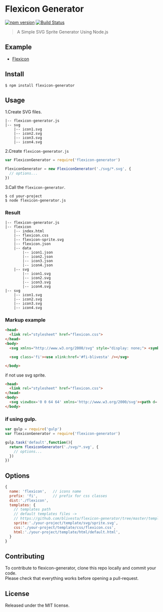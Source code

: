 # Flexicon Generator

[![npm version](https://img.shields.io/npm/v/flexicon-generator.svg?style=flat-square)](https://www.npmjs.com/package/flexicon-generator)
[![Build Status](https://img.shields.io/travis/blivesta/flexicon-generator/master.svg?style=flat-square)](https://travis-ci.org/blivesta/flexicon-generator)


> A Simple SVG Sprite Generator Using Node.js

## Example
- [Flexicon](https://github.com/blivesta/flexicon)


## Install

```
$ npm install flexicon-generator
```


## Usage

1.Create SVG files.
```
|-- flexicon-generator.js
|-- svg
    |-- icon1.svg
    |-- icon2.svg
    |-- icon3.svg
    |-- icon4.svg
```

2.Create `flexicon-generator.js`
```js
var FlexiconGenerator = require('flexicon-generator')

FlexiconGenerator = new FlexiconGenerator('./svg/*.svg', {
  // options...
})
```

3.Call the `flexicon-generator`.
```
$ cd your-project
$ node flexicon-generator.js
```

### Result

```
|-- flexicon-generator.js
|-- flexicon
    |-- index.html
    |-- flexicon.css
    |-- flexicon-sprite.svg
    |-- flexicon.json
    |-- data
        |-- icon1.json
        |-- icon2.json
        |-- icon3.json
        |-- icon4.json
    |-- svg
        |-- icon1.svg
        |-- icon2.svg
        |-- icon3.svg
        |-- icon4.svg
|-- svg
    |-- icon1.svg
    |-- icon2.svg
    |-- icon3.svg
    |-- icon4.svg
```

### Markup example

```html
<head>
  <link rel="stylesheet" href="flexicon.css">
</head>
<body>
  <svg xmlns="http://www.w3.org/2000/svg" style="display: none;"> <symbol id="fi-blivesta" viewBox="0 0 64 64"><g> <path d="M35.094 0l-15.97 15.965 15.97 15.963-16.037 16.037L35.094 64H64V0H35.094zm14.5 54.812l-8.07-8.062 8.07-8.066 8.062 8.066-8.062 8.062zm0-29.777l-8.07-8.062 8.07-8.064 8.062 8.06-8.062 8.06z"/> </g></symbol></svg>

  <svg class='fi'><use xlink:href='#fi-blivesta' /></svg>

</body>
```

if not use svg sprite.
```html
<head>
  <link rel="stylesheet" href="flexicon.css">
</head>
<body>
  <svg viewBox='0 0 64 64' xmlns='http://www.w3.org/2000/svg'><path d='M35.094 0l-15.97 15.965 15.97 15.963-16.037 16.037L35.094 64H64V0H35.094zm14.5 54.812l-8.07-8.062 8.07-8.066 8.062 8.066-8.062 8.062zm0-29.777l-8.07-8.062 8.07-8.064 8.062 8.06-8.062 8.06z'/></svg>
</body>
```

### if using gulp.

```js
var gulp = require('gulp')
var flexiconGenerator = require('flexicon-generator')

gulp.task('default',function(){
  return flexiconGenerator('./svg/*.svg', {
    // options...
  })
})
```


## Options
```js
{
  name: 'flexicon',   // icons name
  prefix: 'fi',       // prefix for css classes
  dist:'./flexicon',
  templates: {
    // templates path
    // default templates files ->
    // https://github.com/blivesta/flexicon-generator/tree/master/templates
    sprite:'./your-project/template/svg/sprite.svg',
    css:'./your-project/template/css/flexicon.css',
    html:'./your-project/template/html/default.html',
  }
}
```

## Contributing

To contribute to flexicon-generator, clone this repo locally and commit your code.  
Please check that everything works before opening a pull-request.


## License
Released under the MIT license.
